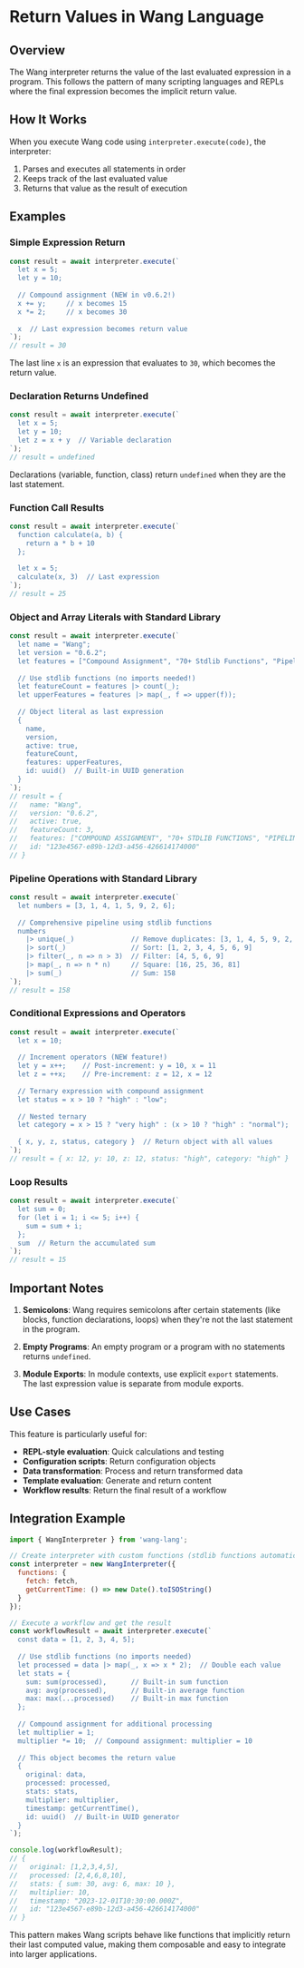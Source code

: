# Return Values in Wang Language

## Overview

The Wang interpreter returns the value of the last evaluated expression in a program. This follows the pattern of many scripting languages and REPLs where the final expression becomes the implicit return value.

## How It Works

When you execute Wang code using `interpreter.execute(code)`, the interpreter:
1. Parses and executes all statements in order
2. Keeps track of the last evaluated value
3. Returns that value as the result of execution

## Examples

### Simple Expression Return

```javascript
const result = await interpreter.execute(`
  let x = 5;
  let y = 10;
  
  // Compound assignment (NEW in v0.6.2!)
  x += y;     // x becomes 15
  x *= 2;     // x becomes 30
  
  x  // Last expression becomes return value
`);
// result = 30
```

The last line `x` is an expression that evaluates to `30`, which becomes the return value.

### Declaration Returns Undefined

```javascript
const result = await interpreter.execute(`
  let x = 5;
  let y = 10;
  let z = x + y  // Variable declaration
`);
// result = undefined
```

Declarations (variable, function, class) return `undefined` when they are the last statement.

### Function Call Results

```javascript
const result = await interpreter.execute(`
  function calculate(a, b) {
    return a * b + 10
  };
  
  let x = 5;
  calculate(x, 3)  // Last expression
`);
// result = 25
```

### Object and Array Literals with Standard Library

```javascript
const result = await interpreter.execute(`
  let name = "Wang";
  let version = "0.6.2";
  let features = ["Compound Assignment", "70+ Stdlib Functions", "Pipeline Operators"];
  
  // Use stdlib functions (no imports needed!)
  let featureCount = features |> count(_);
  let upperFeatures = features |> map(_, f => upper(f));
  
  // Object literal as last expression
  { 
    name, 
    version, 
    active: true,
    featureCount,
    features: upperFeatures,
    id: uuid()  // Built-in UUID generation
  }
`);
// result = { 
//   name: "Wang", 
//   version: "0.6.2", 
//   active: true, 
//   featureCount: 3,
//   features: ["COMPOUND ASSIGNMENT", "70+ STDLIB FUNCTIONS", "PIPELINE OPERATORS"],
//   id: "123e4567-e89b-12d3-a456-426614174000"
// }
```

### Pipeline Operations with Standard Library

```javascript
const result = await interpreter.execute(`
  let numbers = [3, 1, 4, 1, 5, 9, 2, 6];
  
  // Comprehensive pipeline using stdlib functions
  numbers
    |> unique(_)              // Remove duplicates: [3, 1, 4, 5, 9, 2, 6]
    |> sort(_)                // Sort: [1, 2, 3, 4, 5, 6, 9]
    |> filter(_, n => n > 3)  // Filter: [4, 5, 6, 9]
    |> map(_, n => n * n)     // Square: [16, 25, 36, 81]
    |> sum(_)                 // Sum: 158
`);
// result = 158
```

### Conditional Expressions and Operators

```javascript
const result = await interpreter.execute(`
  let x = 10;
  
  // Increment operators (NEW feature!)
  let y = x++;    // Post-increment: y = 10, x = 11
  let z = ++x;    // Pre-increment: z = 12, x = 12
  
  // Ternary expression with compound assignment
  let status = x > 10 ? "high" : "low";
  
  // Nested ternary
  let category = x > 15 ? "very high" : (x > 10 ? "high" : "normal");
  
  { x, y, z, status, category }  // Return object with all values
`);
// result = { x: 12, y: 10, z: 12, status: "high", category: "high" }
```

### Loop Results

```javascript
const result = await interpreter.execute(`
  let sum = 0;
  for (let i = 1; i <= 5; i++) {
    sum = sum + i;
  };
  sum  // Return the accumulated sum
`);
// result = 15
```

## Important Notes

1. **Semicolons**: Wang requires semicolons after certain statements (like blocks, function declarations, loops) when they're not the last statement in the program.

2. **Empty Programs**: An empty program or a program with no statements returns `undefined`.

3. **Module Exports**: In module contexts, use explicit `export` statements. The last expression value is separate from module exports.

## Use Cases

This feature is particularly useful for:

- **REPL-style evaluation**: Quick calculations and testing
- **Configuration scripts**: Return configuration objects
- **Data transformation**: Process and return transformed data
- **Template evaluation**: Generate and return content
- **Workflow results**: Return the final result of a workflow

## Integration Example

```javascript
import { WangInterpreter } from 'wang-lang';

// Create interpreter with custom functions (stdlib functions automatic!)
const interpreter = new WangInterpreter({
  functions: {
    fetch: fetch,
    getCurrentTime: () => new Date().toISOString()
  }
});

// Execute a workflow and get the result
const workflowResult = await interpreter.execute(`
  const data = [1, 2, 3, 4, 5];
  
  // Use stdlib functions (no imports needed)
  let processed = data |> map(_, x => x * 2);  // Double each value
  let stats = {
    sum: sum(processed),      // Built-in sum function
    avg: avg(processed),      // Built-in average function
    max: max(...processed)    // Built-in max function
  };
  
  // Compound assignment for additional processing
  let multiplier = 1;
  multiplier *= 10;  // Compound assignment: multiplier = 10
  
  // This object becomes the return value
  {
    original: data,
    processed: processed,
    stats: stats,
    multiplier: multiplier,
    timestamp: getCurrentTime(),
    id: uuid()  // Built-in UUID generator
  }
`);

console.log(workflowResult);
// { 
//   original: [1,2,3,4,5], 
//   processed: [2,4,6,8,10], 
//   stats: { sum: 30, avg: 6, max: 10 },
//   multiplier: 10,
//   timestamp: "2023-12-01T10:30:00.000Z", 
//   id: "123e4567-e89b-12d3-a456-426614174000"
// }
```

This pattern makes Wang scripts behave like functions that implicitly return their last computed value, making them composable and easy to integrate into larger applications.